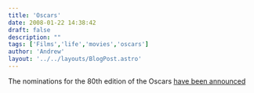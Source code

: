 ```yaml
---
title: 'Oscars'
date: 2008-01-22 14:38:42
draft: false
description: ""
tags: ['Films','life','movies','oscars']
author: 'Andrew'
layout: '../../layouts/BlogPost.astro'
---
```


The nominations for the 80th edition of the Oscars [have been announced](http://www.imdb.com/features/rto/2008/oscars)
